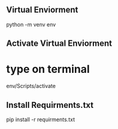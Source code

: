 ## Virtual Enviorment

python -m venv env

## Activate Virtual Enviorment
# type on terminal 

env/Scripts/activate

## Install Requirments.txt
pip install -r requirments.txt